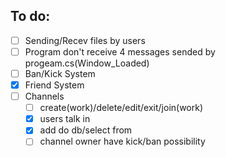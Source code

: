 ## To do:
- [ ] Sending/Recev files by users
- [ ] Program don't receive 4 messages sended by progeam.cs(Window_Loaded)
- [ ] Ban/Kick System
- [x] Friend System
- [ ] Channels
    - [ ] create(work)/delete/edit/exit/join(work)
    - [x] users talk in
    - [x] add do db/select from
    - [ ] channel owner have kick/ban possibility